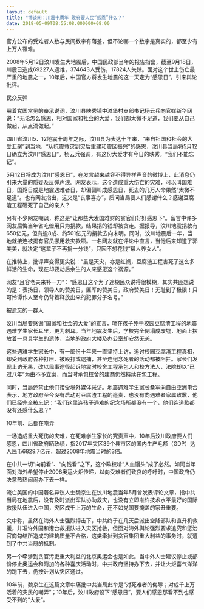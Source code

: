 ```yaml
---
layout: default
title: "博谈网：川震十周年 政府要人民“感恩”什么？"
date: 2018-05-09T08:55:08.000000+08:00
---
```


官方公布的受难者人数与民间数字有落差，但不论哪一个数字是真实的，都至少有上万人罹难。

2008年5月12日汶川发生大地震后，中国民政部当年的报告指出，截至9月18日，川震已造成69227人遇难，374643人受伤，17824人失踪。面对这个世上伤亡最严重的地震之一，10年后，中国官方将发生地震的这一天定为“感恩日”，引来舆论批评。

民众反弹

用着党国常见的奉承说词，汶川县映秀镇中滩堡村支部书记杨云兵向官媒新华网说：“无论怎么感恩，相对国家和社会的大爱，我们都太微不足道，我们要从自己做起，从点滴做起。”

四川省汶川5．12地震十周年之际，汶川县为表达十年来，“来自祖国和社会的大爱汇聚”到当地，“从抗震救灾到灾后重建和震区振兴”的感恩，汶川县当局将5月12日确立为汶川“感恩日”。杨云兵强调，有这份大爱才有今日的映秀，“我们不能忘记”。

5月12日将成为汶川“感恩日”，在发言越来越容不得异样声音的微博上，此消息仍引来大量的质疑及反弹声浪。网友表示，这个造成重大伤亡的灾难，可以叫国难日，国殇日或是地震遇难者日，却偏偏叫成感恩日，死去的几万人命果然“太微不足道”。也有网友指出，这又是“丧事喜办”，质问当局要人们感谢什么？感谢豆腐渣工程砸死了自己的亲人？

另有不少网友嘲讽，称这是“让那些大发国难财的贪官们好好感恩下”。留言中许多网友后悔当年省吃俭用只为捐款，结果捐的钱却被贪走。据报导，汶川地震捐款有650亿元，但有逾8成、约501亿元的捐款去向未明。同时，汶川地震后一年，当地就接连被揭有官员挪用救灾款项。一名网友就在评论中直言，当他后来知道了郭美美，就决定“这辈子不再捐一分钱”，只因不想花钱“帮人养女人”。　

在推特上，批评声变得更尖锐：“虽是天灾，亦是红祸，豆腐渣工程害死了这么多鲜活的生命，现在却要劫后余生的人来感恩这个祸源。”

网友“且容老夫来补一刀”：“感恩日这个为了迷糊民众说得很模糊，其实共匪想说的是：表扬日，领导人的赞美日，匪军的赞美日，政府赞美日！无耻到了极限！只可怜谭作人至今仍背着释放出来的犯罪分子名号。”

被遗忘的一群人

汶川当局要感谢“国家和社会的大爱”的宣言，听在孩子死于校园豆腐渣工程的地震遇难学生家长耳里，更为刺耳。当年地震发生后，学校完全倒塌成废墟，地面上摆放着一具具学生的遗体，当地的政府大楼及办公室却安然无恙。

这些遇难学生家长中，有一部份十年来一直坚持上访，追讨校园豆腐渣工程真相，却受到政府各种打压、被殴打或逮捕，甚至连纪念死者的活动都被阻拦。家长们发现上访无果，改以民事途径起诉地震时校舍工程承包人和校方法人，法院却以“已过八年”为由不予立案，而当时承包校舍的建商仍然持续在包工程。

同时，当局还禁止他们接受境外媒体采访。地震遇难学生家长桑军向自由亚洲电台表示，地方政府至今没有启动对豆腐渣工程的追责，也没有向遇难者家属致歉，他们已经完全被忘记：“我们这里连孩子遇难的纪念场所都没有一个，他们连道歉都没有还感什么恩？”

10年前、后都在嘲弄

一场造成重大死伤的灾难，在死难学生家长的究责声中，10年后汶川政府要人们感恩，四川省政府晒政绩，指2017年灾区39个县市区的国内生产毛额（GDP）达人民币6829.7亿元，超过2008年地震当时的3倍。

在中共一切“向前看”、“向钱看”之下，这个政权啃“人血馒头”成了必然。如同当年面对海外希望停止2008奥运火炬传递，以向受难者们致哀的呼吁时，中国政府仍决意热热闹闹办下去一样。

流亡美国的中国著名异议人士魏京生在汶川地震当年5月曾发表评论文章，指中共当局在地震后，没有及时派出军队协助救灾，也没有立即准许技术水平最好的国际救援队伍进入中国，灾区成千上万的生命，还不如党国要掩盖的家丑重要。

文中称，虽然在海外人士强烈抨击下，中共终于在几天后派出空降部队和直升机救援，并准许外国和港台救援队进入灾区抢救，但面对海外舆论强烈要求追究和惩治官商勾结所造成的建筑质量不合格，这类牵扯到贪官集团重大利益的事务时，就遭到了中共当局的抵制。

另一个牵涉到贪官污吏重大利益的北京奥运会也是如此。当中外人士建议停止或部份停止奥运会和附加的各种喜庆活动时，中共政府坚持办下去，并让火炬喜气洋洋的跑下去，仍按计划从灾区通过。

10年前，魏京生在这篇文章中痛批中共当局此举是“对死难者的侮辱；对成千上万活着的灾民的嘲弄”；10年后，汶川政府设下“感恩日”，要人们感恩那看不到也感受不到的“大爱”。

